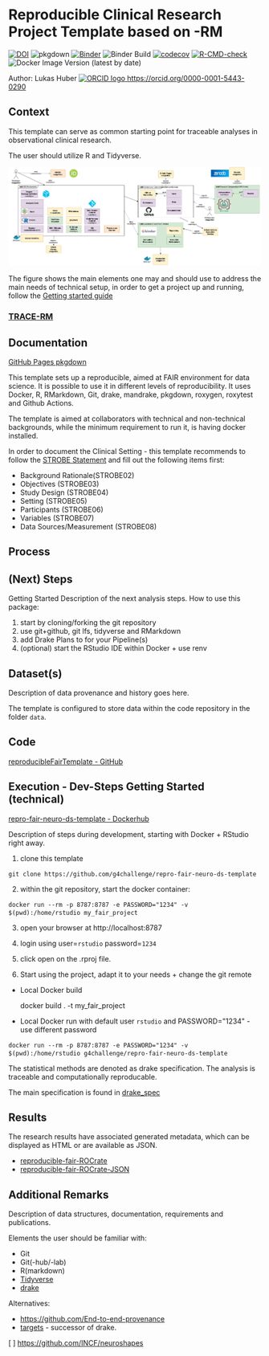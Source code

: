 # Reproducible Clinical Research Project Template based on  -RM

[![DOI](https://zenodo.org/badge/284042245.svg)](https://zenodo.org/badge/latestdoi/284042245)
![pkgdown](https://github.com/g4challenge/repro-fair-neuro-ds-template/workflows/pkgdown/badge.svg?branch=master)
[![Binder](https://mybinder.org/badge_logo.svg)](https://mybinder.org/v2/gh/g4challenge/repro-fair-neuro-ds-template/HEAD?urlpath=%3Frstudio)
![Binder Build](https://github.com/g4challenge/repro-fair-neuro-ds-template/workflows/Binder/badge.svg)
[![codecov](https://codecov.io/gh/g4challenge/repro-fair-neuro-ds-template/branch/master/graph/badge.svg?token=JF0BD0NRTR)](https://codecov.io/gh/g4challenge/repro-fair-neuro-ds-template)
[![R-CMD-check](https://github.com/g4challenge/repro-fair-neuro-ds-template/workflows/R-CMD-check/badge.svg)](https://github.com/g4challenge/repro-fair-neuro-ds-template/actions)
![Docker Image Version (latest by date)](https://img.shields.io/docker/v/g4challenge/repro-fair-neuro-ds-template)

Author: Lukas Huber <a href="https://orcid.org/0000-0001-5443-0290
">
<img alt="ORCID logo" src="https://info.orcid.org/wp-content/uploads/2019/11/orcid_16x16.png" width="16" height="16" />
https://orcid.org/0000-0001-5443-0290
</a>

## Context
This template can serve as common starting point for traceable analyses in observational clinical research.

The user should utilize R and Tidyverse.


![](man/figures/overview_architecture.png)

The figure shows the main elements one may and should use to address the main needs of technical setup, in order to get a project up and running, follow the [Getting started guide](https://g4challenge.github.io/repro-fair-neuro-ds-template/articles/getting_started.html)

### [TRACE-RM](https://g4challenge.github.io/repro-fair-neuro-ds-template/articles/trace-rm.html)

## Documentation
[GitHub Pages pkgdown](https://g4challenge.github.io/repro-fair-neuro-ds-template/)


This template sets up a reproducible, aimed at FAIR environment for data science. It is possible to use it in different levels of reproducibility. It uses Docker, R, RMarkdown, Git, drake, mandrake, pkgdown, roxygen, roxytest and Github Actions.

The template is aimed at collaborators with technical and non-technical backgrounds, while the minimum requirement to run it, is having docker installed.

In order to document the Clinical Setting - this template recommends to follow the [STROBE Statement](https://strobe-statement.org/index.php?id=strobe-home) and fill out the following items first:

- Background Rationale(STROBE02)
- Objectives (STROBE03)
- Study Design (STROBE04) 
- Setting (STROBE05) 
- Participants (STROBE06)
- Variables (STROBE07)
- Data Sources/Measurement (STROBE08)

## Process

## (Next) Steps

Getting Started
Description of the next analysis steps. How to use this package:

1. start by cloning/forking the git repository
2. use git+github, git lfs, tidyverse and RMarkdown
3. add Drake Plans to for your Pipeline(s)
4. (optional) start the RStudio IDE within Docker + use renv


## Dataset(s)
Description of data provenance and history goes here.

The template is configured to store data within the code repository in the folder `data`.


## Code


[reproducibleFairTemplate - GitHub](https://github.com/g4challenge/repro-fair-neuro-ds-template)

## Execution - Dev-Steps Getting Started (technical)

[repro-fair-neuro-ds-template - Dockerhub](https://hub.docker.com/repository/docker/g4challenge/repro-fair-neuro-ds-template)

Description of steps during development, starting with Docker + RStudio right away.

1. clone this template

```
git clone https://github.com/g4challenge/repro-fair-neuro-ds-template
```

2. within the git repository, start the docker container:

```
docker run --rm -p 8787:8787 -e PASSWORD="1234" -v $(pwd):/home/rstudio my_fair_project 
```

3. open your browser at http://localhost:8787 

4. login using user=`rstudio` password=`1234`

5. click open on the .rproj file.

6. Start using the project, adapt it to your needs + change the git remote


- Local Docker build
    
    docker build . -t my_fair_project

- Local Docker run with default user `rstudio` and PASSWORD="1234" - use different password

```
docker run --rm -p 8787:8787 -e PASSWORD="1234" -v $(pwd):/home/rstudio g4challenge/repro-fair-neuro-ds-template
```

The statistical methods are denoted as drake specification. The analysis is traceable and computationally reproducable. 

The main specification is found in [drake_spec](https://g4challenge.github.io/repro-fair-neuro-ds-template/articles/drake_specification.html)
    
## Results
The research results have associated generated metadata, which can be displayed as HTML or are available as JSON.

- [reproducible-fair-ROCrate](../vignettes/ro-crate-preview.html)
- [reproducible-fair-ROCrate-JSON](../vignettes/ro-crate-metadata.json)
    
## Additional Remarks

Description of data structures, documentation, requirements and publications.

Elements the user should be familiar with:
- Git
- Git(-hub/-lab)
- R(markdown)
- [Tidyverse](https://www.tidyverse.org/)
- [drake](https://books.ropensci.org/drake/)

Alternatives:
- https://github.com/End-to-end-provenance
- [targets](https://docs.ropensci.org/targets/) - successor of drake.


[ ] https://github.com/INCF/neuroshapes
